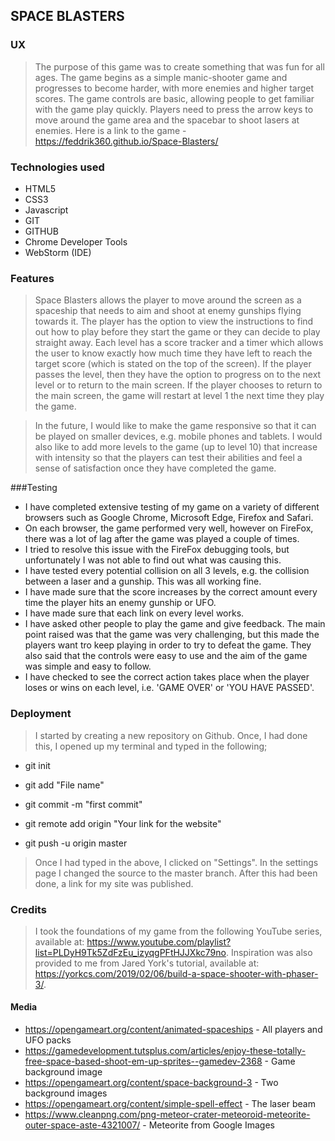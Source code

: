 ## SPACE BLASTERS
>
### UX 
> The purpose of this game was to create something that was fun
>for all ages. The game begins as a simple manic-shooter game and progresses to become harder, with more enemies and higher target scores.
>The game controls are basic, allowing people to get familiar with the game play quickly.
>Players need to press the arrow keys to move around the game area and the spacebar to shoot lasers at enemies.
>Here is a link to the game - https://feddrik360.github.io/Space-Blasters/
### Technologies used
- HTML5
- CSS3
- Javascript
- GIT
- GITHUB
- Chrome Developer Tools
- WebStorm (IDE)

### Features
> Space Blasters allows the player to move around the screen as a spaceship that needs to aim and shoot at enemy gunships flying towards it. 
>The player has the option to view the instructions to find out how to play before they start the game or 
>they can decide to play straight away. Each level has a score tracker and a
>timer which allows the user to know exactly how much time they have left to reach the 
>target score (which is stated on the top of the screen). If the player passes
>the level, then they have the option to progress on to the next level or to return to the main screen. If the player
>chooses to return to the main screen, the game will restart at level 1 the next time they play the game.

> In the future, I would like to make the game responsive so that it can be played on
> smaller devices, e.g. mobile phones and tablets. I would also like to add more levels to the game (up to level 10)
>that increase with intensity so that
>the players can test their abilities and feel a sense of satisfaction once they have completed the game.  





###Testing
- I have completed extensive testing of my game on a variety of different browsers such as Google Chrome,
Microsoft Edge, Firefox and Safari.
- On each browser, the game performed very
well, however on FireFox, there was a lot of lag after the game was played a couple of times.
- I tried to resolve this issue with the 
FireFox debugging tools, but unfortunately I was not able to find out what was causing this.
- I have tested every potential collision on all 3 levels, e.g. the collision between a laser and a gunship. This was all working fine.
- I have made sure that the score increases by the correct amount every time the player hits an enemy gunship or UFO. 
- I have made sure that each link on every level works.
- I have asked other people to play the game and give feedback. The main point raised was that the game
was very challenging, but this made the players want tro keep playing in order to try to defeat the game. They also said
that the controls were easy to use and the aim of the game was simple and easy to follow.
- I have checked to see the correct action takes place when the player loses or wins on each level, i.e. 'GAME OVER' or 'YOU HAVE PASSED'.

### Deployment
> I started by creating a new repository on Github. Once, I had done this, I opened up my terminal and typed in the following;

- git init

- git add "File name"

- git commit -m "first commit"

- git remote add origin "Your link for the website"

- git push -u origin master

> Once I had typed in the above, I clicked on "Settings". In the settings page I changed the source to the 
> master branch. After this had been done, a link for my site was published.
>
### Credits
> I took the foundations of my game from the following YouTube series, available at: https://www.youtube.com/playlist?list=PLDyH9Tk5ZdFzEu_izyqgPFtHJJXkc79no.
> Inspiration was also provided to me from Jared York's tutorial, available at: https://yorkcs.com/2019/02/06/build-a-space-shooter-with-phaser-3/.
>
#### Media 
- https://opengameart.org/content/animated-spaceships - All players and UFO packs
- https://gamedevelopment.tutsplus.com/articles/enjoy-these-totally-free-space-based-shoot-em-up-sprites--gamedev-2368 - Game background image
- https://opengameart.org/content/space-background-3 - Two background images
- https://opengameart.org/content/simple-spell-effect - The laser beam
- https://www.cleanpng.com/png-meteor-crater-meteoroid-meteorite-outer-space-aste-4321007/ - Meteorite from Google Images